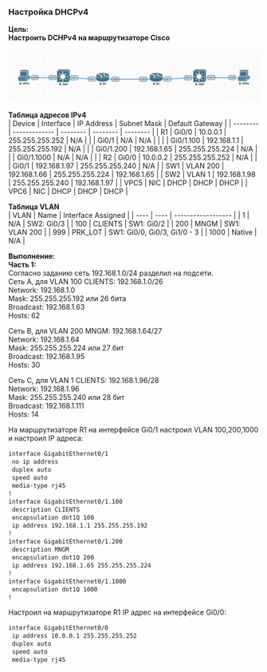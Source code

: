 ### Настройка DHCPv4

**Цель:**  
**Настроить DCHPv4 на маршрутизаторе Cisco**  

![Топология сети в программе EVE-NG](https://github.com/merkelev/neteng/blob/main/labs/3-DHCP/3-DHCPv4.png)

**Таблица адресов IPv4**  
| Device | Interface | IP Address | Subnet Mask | Default Gateway | 
| -------- | ------------- | -------- | -------- | -------- |
| R1 | Gi0/0 | 10.0.0.1 | 255.255.255.252 | N/A |
|    | Gi0/1 | N/A | N/A |    | 
|    | Gi0/1.100 | 192.168.1.1 | 255.255.255.192 | N/A |
|    | Gi0/1.200 | 192.168.1.65 | 255.255.255.224 | N/A |
|    | Gi0/1.1000 | N/A | N/A |   |
| R2 | Gi0/0 | 10.0.0.2 | 255.255.255.252 | N/A |
|    | Gi0/1 | 192.168.1.97 | 255.255.255.240 | N/A |
| SW1 | VLAN 200 | 192.168.1.66 | 255.255.255.224 | 192.168.1.65 |
| SW2 | VLAN 1   | 192.168.1.98 | 255.255.255.240 | 192.168.1.97 |
| VPC5 | NIC | DHCP | DHCP | DHCP |
| VPC6 | NIC | DHCP | DHCP | DHCP |

**Таблица VLAN**  
| VLAN | Name | Interface Assigned |
| ---- | ---- | ------------------ |
| 1    | N/A  | SW2: Gi0/3         |
| 100  | CLIENTS | SW1: Gi0/2      |
| 200  | MNGM | SW1: VLAN 200      |
| 999  | PRK_LOT | SW1: Gi0/0, Gi0/3, Gi1/0 - 3 |
| 1000 | Native | N/A              |

**Выполнение:**  
**Часть 1:**  
Согласно заданию сеть 192.168.1.0/24 разделил на подсети.    
Сеть А, для VLAN 100 CLIENTS: 192.168.1.0/26  
Network: 192.168.1.0  
Mask: 255.255.255.192 или 26 бита  
Broadcast: 192.168.1.63  
Hosts: 62  

Сеть B, для VLAN 200 MNGM: 192.168.1.64/27  
Network: 192.168.1.64  
Mask: 255.255.255.224 или 27 бит  
Broadcast: 192.168.1.95  
Hosts: 30  

Сеть C, для VLAN 1 CLIENTS: 192.168.1.96/28  
Network: 192.168.1.96  
Mask: 255.255.255.240 или 28 бит  
Broadcast: 192.168.1.111  
Hosts: 14  

На маршрутизаторе R1 на интерфейсе Gi0/1 настроил VLAN 100,200,1000 и настроил IP адреса:  
```
interface GigabitEthernet0/1
 no ip address
 duplex auto
 speed auto
 media-type rj45
!
interface GigabitEthernet0/1.100
 description CLIENTS
 encapsulation dot1Q 100
 ip address 192.168.1.1 255.255.255.192
!
interface GigabitEthernet0/1.200
 description MNGM
 encapsulation dot1Q 200
 ip address 192.168.1.65 255.255.255.224
!
interface GigabitEthernet0/1.1000
 encapsulation dot1Q 1000
!
```
Настроил на маршрутизаторе R1 IP адрес на интерфейсе Gi0/0:  
```
interface GigabitEthernet0/0
 ip address 10.0.0.1 255.255.255.252
 duplex auto
 speed auto
 media-type rj45
```

